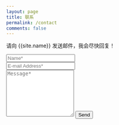 ```yaml
---
layout: page
title: 联系
permalink: /contact
comments: false
---
```


<form action="https://formspree.io/{{site.email}}" method="POST">    
<p class="mb-4">请向 {{site.name}} 发送邮件，我会尽快回复！</p>
<div class="form-group row">
<div class="col-md-6">
<input class="form-control" type="text" name="name" placeholder="Name*" required>
</div>
<div class="col-md-6">
<input class="form-control" type="email" name="_replyto" placeholder="E-mail Address*" required>
</div>
</div>
<textarea rows="8" class="form-control mb-3" name="message" placeholder="Message*" required></textarea>    
<input class="btn btn-dark" type="submit" value="Send">
</form>
